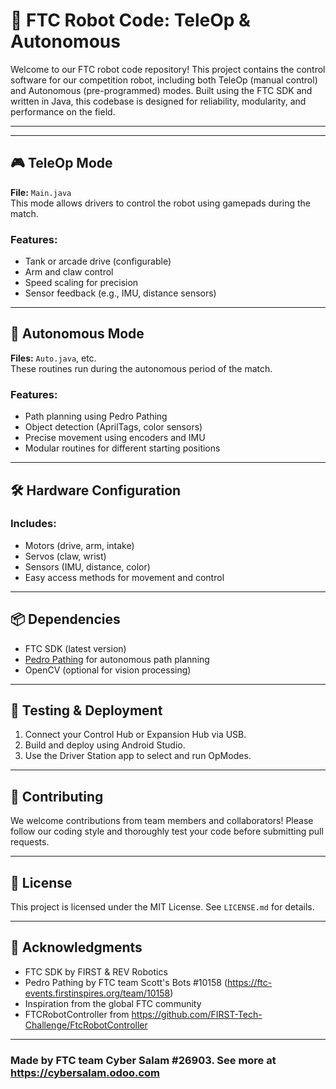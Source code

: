 # 🤖 FTC Robot Code: TeleOp & Autonomous

Welcome to our FTC robot code repository! This project contains the control software for our competition robot, including both TeleOp (manual control) and Autonomous (pre-programmed) modes. Built using the FTC SDK and written in Java, this codebase is designed for reliability, modularity, and performance on the field.

---

---

## 🎮 TeleOp Mode

**File:** `Main.java`  
This mode allows drivers to control the robot using gamepads during the match.

### Features:
- Tank or arcade drive (configurable)
- Arm and claw control
- Speed scaling for precision
- Sensor feedback (e.g., IMU, distance sensors)

---

## 🚀 Autonomous Mode

**Files:** `Auto.java`, etc.  
These routines run during the autonomous period of the match.

### Features:
- Path planning using Pedro Pathing
- Object detection (AprilTags, color sensors)
- Precise movement using encoders and IMU
- Modular routines for different starting positions

---

## 🛠️ Hardware Configuration

### Includes:
- Motors (drive, arm, intake)
- Servos (claw, wrist)
- Sensors (IMU, distance, color)
- Easy access methods for movement and control

---

## 📦 Dependencies

- FTC SDK (latest version)
- [Pedro Pathing](https://github.com/Pedro-Pathing/PedroPathing) for autonomous path planning
- OpenCV (optional for vision processing)

---

## 🧪 Testing & Deployment

1. Connect your Control Hub or Expansion Hub via USB.
2. Build and deploy using Android Studio.
3. Use the Driver Station app to select and run OpModes.

---

## 🧠 Contributing

We welcome contributions from team members and collaborators! Please follow our coding style and thoroughly test your code before submitting pull requests.

---

## 📜 License

This project is licensed under the MIT License. See `LICENSE.md` for details.

---

## 🙌 Acknowledgments

- FTC SDK by FIRST & REV Robotics  
- Pedro Pathing by FTC team Scott's Bots #10158 (https://ftc-events.firstinspires.org/team/10158)
- Inspiration from the global FTC community
- FTCRobotController from https://github.com/FIRST-Tech-Challenge/FtcRobotController

---
### Made by FTC team Cyber Salam #26903. See more at https://cybersalam.odoo.com
